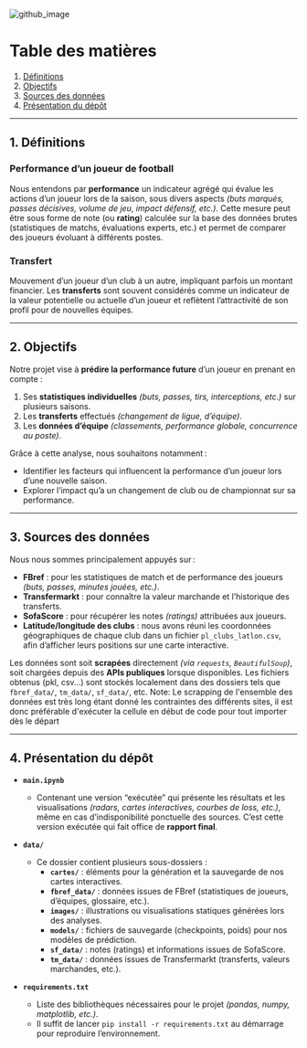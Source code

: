 ![github_image](https://github.com/user-attachments/assets/cbf90e1f-43be-4299-a157-bdab48761a08)



# Table des matières

1. [Définitions](#1-définitions)  
2. [Objectifs](#2-objectifs)  
3. [Sources des données](#3-sources-des-données)  
4. [Présentation du dépôt](#4-présentation-du-dépôt)

---

## 1. Définitions

### Performance d’un joueur de football
Nous entendons par **performance** un indicateur agrégé qui évalue les actions d’un joueur lors de la saison, sous divers aspects *(buts marqués, passes décisives, volume de jeu, impact défensif, etc.)*. Cette mesure peut être sous forme de note (ou **rating**) calculée sur la base des données brutes (statistiques de matchs, évaluations experts, etc.) et permet de comparer des joueurs évoluant à différents postes.

### Transfert
Mouvement d’un joueur d’un club à un autre, impliquant parfois un montant financier. Les **transferts** sont souvent considérés comme un indicateur de la valeur potentielle ou actuelle d’un joueur et reflètent l’attractivité de son profil pour de nouvelles équipes.

---

## 2. Objectifs

Notre projet vise à **prédire la performance future** d’un joueur en prenant en compte :

1. Ses **statistiques individuelles** *(buts, passes, tirs, interceptions, etc.)* sur plusieurs saisons.  
2. Les **transferts** effectués *(changement de ligue, d’équipe)*.  
3. Les **données d’équipe** *(classements, performance globale, concurrence au poste)*.

Grâce à cette analyse, nous souhaitons notamment :

- Identifier les facteurs qui influencent la performance d’un joueur lors d’une nouvelle saison.  
- Explorer l’impact qu’a un changement de club ou de championnat sur sa performance.

---

## 3. Sources des données

Nous nous sommes principalement appuyés sur :

- **FBref** : pour les statistiques de match et de performance des joueurs *(buts, passes, minutes jouées, etc.)*.  
- **Transfermarkt** : pour connaître la valeur marchande et l’historique des transferts.  
- **SofaScore** : pour récupérer les notes *(ratings)* attribuées aux joueurs.  
- **Latitude/longitude des clubs** : nous avons réuni les coordonnées géographiques de chaque club dans un fichier `pl_clubs_latlon.csv`, afin d’afficher leurs positions sur une carte interactive.

Les données sont soit **scrapées** directement *(via `requests`, `BeautifulSoup`)*, soit chargées depuis des **APIs publiques** lorsque disponibles. Les fichiers obtenus (pkl, csv…) sont stockés localement dans des dossiers tels que `fbref_data/`, `tm_data/`, `sf_data/`, etc.
Note: Le scrapping de l'ensemble des données est très long étant donné les contraintes des différents sites, il est donc préférable d'exécuter la cellule en début de code pour tout importer dès le départ

---

## 4. Présentation du dépôt

- **`main.ipynb`**   
  - Contenant une version “exécutée” qui présente les résultats et les visualisations *(radars, cartes interactives, courbes de loss, etc.)*, même en cas d’indisponibilité ponctuelle des sources. C’est cette version exécutée qui fait office de **rapport final**.

- **`data/`**  
  - Ce dossier contient plusieurs sous-dossiers :  
    - **`cartes/`** : éléments pour la génération et la sauvegarde de nos cartes interactives.  
    - **`fbref_data/`** : données issues de FBref (statistiques de joueurs, d’équipes, glossaire, etc.).  
    - **`images/`** : illustrations ou visualisations statiques générées lors des analyses.  
    - **`models/`** : fichiers de sauvegarde (checkpoints, poids) pour nos modèles de prédiction.  
    - **`sf_data/`** : notes (ratings) et informations issues de SofaScore.  
    - **`tm_data/`** : données issues de Transfermarkt (transferts, valeurs marchandes, etc.).

- **`requirements.txt`**  
  - Liste des bibliothèques nécessaires pour le projet *(pandas, numpy, matplotlib, etc.)*.  
  - Il suffit de lancer `pip install -r requirements.txt` au démarrage pour reproduire l’environnement.

